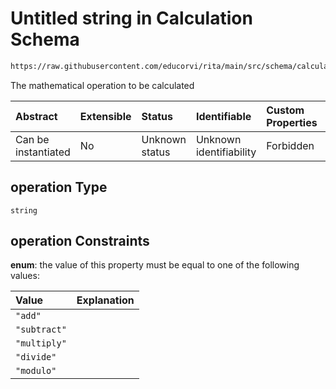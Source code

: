 # Untitled string in Calculation Schema

```txt
https://raw.githubusercontent.com/educorvi/rita/main/src/schema/calculation.json#/properties/operation
```

The mathematical operation to be calculated

| Abstract            | Extensible | Status         | Identifiable            | Custom Properties | Additional Properties | Access Restrictions | Defined In                                                                     |
| :------------------ | :--------- | :------------- | :---------------------- | :---------------- | :-------------------- | :------------------ | :----------------------------------------------------------------------------- |
| Can be instantiated | No         | Unknown status | Unknown identifiability | Forbidden         | Allowed               | none                | [calculation.json\*](../../src/schema/calculation.json 'open original schema') |

## operation Type

`string`

## operation Constraints

**enum**: the value of this property must be equal to one of the following values:

| Value        | Explanation |
| :----------- | :---------- |
| `"add"`      |             |
| `"subtract"` |             |
| `"multiply"` |             |
| `"divide"`   |             |
| `"modulo"`   |             |
